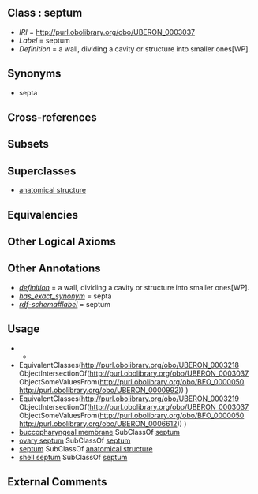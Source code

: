 
## Class : septum

 * *IRI* = http://purl.obolibrary.org/obo/UBERON_0003037
 * *Label* = septum
 * *Definition* = a wall, dividing a cavity or structure into smaller ones[WP].

## Synonyms

 * septa

## Cross-references


## Subsets


## Superclasses

 * [anatomical structure](../../UBERON/61/UBERON_0000061.md)

## Equivalencies


## Other Logical Axioms


## Other Annotations

 * *[definition](../../IAO/15/IAO_0000115.md)* = a wall, dividing a cavity or structure into smaller ones[WP].
 * *[has_exact_synonym](../../ym/oboInOwl#hasExactSynonym.md)* = septa
 * *[rdf-schema#label](../../el/rdf-schema#label.md)* = septum

## Usage

 * -
 * EquivalentClasses(<http://purl.obolibrary.org/obo/UBERON_0003218> ObjectIntersectionOf(<http://purl.obolibrary.org/obo/UBERON_0003037> ObjectSomeValuesFrom(<http://purl.obolibrary.org/obo/BFO_0000050> <http://purl.obolibrary.org/obo/UBERON_0000992>)) )
 * EquivalentClasses(<http://purl.obolibrary.org/obo/UBERON_0003219> ObjectIntersectionOf(<http://purl.obolibrary.org/obo/UBERON_0003037> ObjectSomeValuesFrom(<http://purl.obolibrary.org/obo/BFO_0000050> <http://purl.obolibrary.org/obo/UBERON_0006612>)) )
 * [buccopharyngeal membrane](../../UBERON/11/UBERON_0006211.md) SubClassOf [septum](../../UBERON/37/UBERON_0003037.md)
 * [ovary septum](../../UBERON/18/UBERON_0003218.md) SubClassOf [septum](../../UBERON/37/UBERON_0003037.md)
 * [septum](../../UBERON/37/UBERON_0003037.md) SubClassOf [anatomical structure](../../UBERON/61/UBERON_0000061.md)
 * [shell septum](../../UBERON/19/UBERON_0003219.md) SubClassOf [septum](../../UBERON/37/UBERON_0003037.md)

## External Comments

